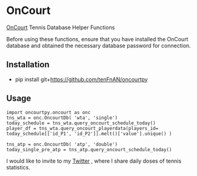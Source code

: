 # OnCourt

[OnCourt](https://www.oncourt.info/) Tennis Database Helper Functions

Before using these functions, ensure that you have installed the OnCourt database and obtained the necessary database password for connection.

## Installation  
- pip install git+https://github.com/tenFnAN/oncourtpy

## Usage
```
import oncourtpy.oncourt as onc
tns_wta = onc.OncourtDb( 'wta', 'single')
today_schedule = tns_wta.query_oncourt_schedule_today()
player_df = tns_wta.query_oncourt_playerdata(players_id= today_schedule[['id_P1', 'id_P2']].melt()['value'].unique() )

tns_atp = onc.OncourtDb( 'atp', 'double') 
today_single_pre_atp = tns_atp.query_oncourt_schedule_today()
```

I would like to invite to my [Twitter](https://x.com/tennisMiner) , where I share daily doses of tennis statistics.
